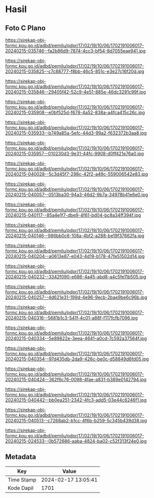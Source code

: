 # Hasil

## Foto C Plano

https://sirekap-obj-formc.kpu.go.id/adbd/pemilu/pdpr/17/02/19/10/06/1702191006017-20240215-035746--fa2b86d9-7874-4cc3-bf54-8d7055eae941.jpg

https://sirekap-obj-formc.kpu.go.id/adbd/pemilu/pdpr/17/02/19/10/06/1702191006017-20240215-035825--c7c88777-f8bb-46c5-851c-e3e27c16f20d.jpg

https://sirekap-obj-formc.kpu.go.id/adbd/pemilu/pdpr/17/02/19/10/06/1702191006017-20240215-035846--29405f42-52c9-4e51-885e-46dc3291c99f.jpg

https://sirekap-obj-formc.kpu.go.id/adbd/pemilu/pdpr/17/02/19/10/06/1702191006017-20240215-035908--e0bf525d-f678-4a52-838a-a4fca415c26c.jpg

https://sirekap-obj-formc.kpu.go.id/adbd/pemilu/pdpr/17/02/19/10/06/1702191006017-20240215-035933--b749a85a-5efc-44d3-99a2-f632372b3aa8.jpg

https://sirekap-obj-formc.kpu.go.id/adbd/pemilu/pdpr/17/02/19/10/06/1702191006017-20240215-035957--010230d3-9e31-44fc-9908-d0ff421e76a0.jpg

https://sirekap-obj-formc.kpu.go.id/adbd/pemilu/pdpr/17/02/19/10/06/1702191006017-20240215-040028--5c3d45f7-298c-42f2-a49c-559006542e83.jpg

https://sirekap-obj-formc.kpu.go.id/adbd/pemilu/pdpr/17/02/19/10/06/1702191006017-20240215-040057--0513ba30-94a3-46d2-9b7a-34978b41e6e0.jpg

https://sirekap-obj-formc.kpu.go.id/adbd/pemilu/pdpr/17/02/19/10/06/1702191006017-20240215-040117--85a4e1f7-dbe9-4f61-bd04-bc8a34ff394f.jpg

https://sirekap-obj-formc.kpu.go.id/adbd/pemilu/pdpr/17/02/19/10/06/1702191006017-20240215-040146--986bb0c6-108a-4bf2-a288-be19f37662fa.jpg

https://sirekap-obj-formc.kpu.go.id/adbd/pemilu/pdpr/17/02/19/10/06/1702191006017-20240215-040204--a0613e87-e043-4d19-b178-47fe51502d14.jpg

https://sirekap-obj-formc.kpu.go.id/adbd/pemilu/pdpr/17/02/19/10/06/1702191006017-20240215-040232--3342f090-e686-4a45-abd8-a4c5fe11b505.jpg

https://sirekap-obj-formc.kpu.go.id/adbd/pemilu/pdpr/17/02/19/10/06/1702191006017-20240215-040257--4d621e31-199d-4e96-9ecb-2bae9be6c96b.jpg

https://sirekap-obj-formc.kpu.go.id/adbd/pemilu/pdpr/17/02/19/10/06/1702191006017-20240215-040316--5681b1c3-541f-4c01-a88f-f117fcfb7096.jpg

https://sirekap-obj-formc.kpu.go.id/adbd/pemilu/pdpr/17/02/19/10/06/1702191006017-20240215-040334--5e89822e-3eea-4641-a0cd-7c592a37564f.jpg

https://sirekap-obj-formc.kpu.go.id/adbd/pemilu/pdpr/17/02/19/10/06/1702191006017-20240215-040354--97d435db-2da9-426c-be0c-d58849d6fd05.jpg

https://sirekap-obj-formc.kpu.go.id/adbd/pemilu/pdpr/17/02/19/10/06/1702191006017-20240215-040424--362f6c76-0098-4fae-a831-b389e0142794.jpg

https://sirekap-obj-formc.kpu.go.id/adbd/pemilu/pdpr/17/02/19/10/06/1702191006017-20240215-040442--bb0ea251-2342-4fc3-add5-03e44c6246f1.jpg

https://sirekap-obj-formc.kpu.go.id/adbd/pemilu/pdpr/17/02/19/10/06/1702191006017-20240215-040513--c7268ab2-b1cc-4f6b-b259-5c345b439d38.jpg

https://sirekap-obj-formc.kpu.go.id/adbd/pemilu/pdpr/17/02/19/10/06/1702191006017-20240215-024533--0b572686-aaba-4824-ba02-c52f313f24e0.jpg


## Metadata

| Key        | Value               |
| ---------- | ------------------- |
| Time Stamp | 2024-02-17 13:05:41 |
| Kode Dapil | 1701                |



